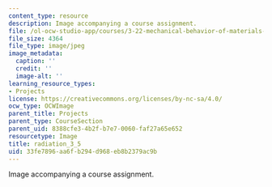 ```yaml
---
content_type: resource
description: Image accompanying a course assignment.
file: /ol-ocw-studio-app/courses/3-22-mechanical-behavior-of-materials-spring-2008/33fe7896aa6fb294d968eb8b2379ac9b_radiation_3_5.jpg
file_size: 4364
file_type: image/jpeg
image_metadata:
  caption: ''
  credit: ''
  image-alt: ''
learning_resource_types:
- Projects
license: https://creativecommons.org/licenses/by-nc-sa/4.0/
ocw_type: OCWImage
parent_title: Projects
parent_type: CourseSection
parent_uid: 8388cfe3-4b2f-b7e7-0060-faf27a65e652
resourcetype: Image
title: radiation_3_5
uid: 33fe7896-aa6f-b294-d968-eb8b2379ac9b
---
```

Image accompanying a course assignment.